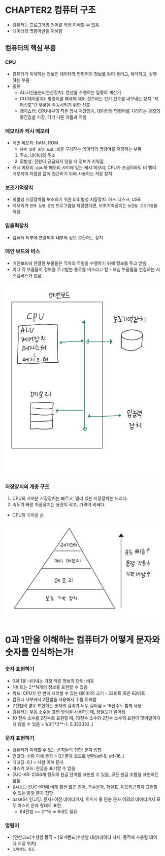 # CHAPTER2 컴퓨터 구조

- 컴퓨터는 프로그래밍 언어를 직접 이해할 수 없음
- 데이터와 명령어만을 이해함

## 컴퓨터의 핵심 부품

### CPU

- 컴퓨터가 이해하는 정보인 데이터와 명령어의 정보를 읽어 들이고, 해석하고, 실행하는 부품
- 종류
    - ALU(산술논리연산장치): 연산을 수행하는 일종의 계산기
    - CU(제어장치): 명령어를 해석해 제어 신호라는 전기 신호를 내보내는 장치 ”제어신호“란 부품을 작동시키기 위한 신호
    - 레지스터: CPU내부의 작은 임시 저장장치, 데이터와 명령어를 처리하는 과정의 중간값을 저장, 각기 다른 이름과 역할

### 메모리와 캐시 메모리

- 메인 메모리: RAM, ROM
    - `현재 실행 중인 프로그램`을 구성하는 데이터와 명령어를 저장하는 부품
    1. 주소: 데이터의 주소
    2. 휘발성: 전원이 공급되지 않을 때 정보가 지워짐
- 캐시 메모리: cpu와 메모리 사이에 있는 캐시 메모리, CPU가 조금이라도 더 빨리 메모리에 저장된 값에 접근하기 위해 사용하는 저장 장치

### 보조기억장치

- 휘발성 저장장치를 보조하기 위한 비휘발성 저장장치: 하드 디스크, USB
- 메모리가 `현재 실행 중인` 프로그램을 저장한다면, 보조기억장치는 `보관할 프로그램`을 저장

### 입출력장치

- 컴퓨터 외부에 연결되어 내부와 정보 교환하는 장치

### 메인 보드와 버스

- 메인보드에 연결된 부품들은 각자의 역할을 수행하기 위해 정보를 주고 받음
- 이때 각 부품들이 정보를 주고받는 통로를 버스라고 함 - 핵심 부품들을 연결하는 시스템버스가 있음

![image.png](image.png)

### 저장장치의 계층 구조

1. CPU와 가까운 저장장치는 빠르고, 멀리 있는 저장장치는 느리다.
2. 속도가 빠른 저장장치는 용량이 작고, 가격이 비싸다.
- CPU와 가까운 순

![image.png](image2.png)

# 0과 1만을 이해하는 컴퓨터가 어떻게 문자와 숫자를 인식하는가!

### 숫자 표현하기

- 0과 1을 나타내는 가장 작은 정보의 단위: 비트
- N비트는 2**N개의 정보를 표현할 수 있음
- 워드: CPU가 한 번에 처리할 수 있는 데이터의 크기 - 32비트 혹은 62비트
- 컴퓨터 내부에서 2진법을 사용해서 수를 이해함
- 2진법의 경우 표현하는 숫자의 길이가 너무 길어짐 > 16진수도 함께 사용
- 컴퓨터는 부동 소수점 표현 방식을 사용하는데, 정밀도가 떨어짐
- 10 진수 소수를 2진수로 표현할 때, 10진수 소수와 2진수 소수의 표현이 맞아떨어지지 않을 수 있음 > 1/3(1*3**-1, 0.333333..)

### 문자 표현하기

- 컴퓨터가 이해할 수 있는 문자들의 집합: 문자 집합
- 인코딩: 사람 이해 문자 > 0,1 문자 코드로 변환(utf-8, utf-16..)
- 디코딩: 0,1 > 사람 이해 문자
- 아스키 코드: 한글을 표기할 수 없음
- EUC-KR: 2350개 정도의 한글 단어를 표현할 수 있음, 모든 한글 조합을 표현하긴 힘듦
- `유니코드`: EUC-KR에 비해 훨씬 많은 언어, 특수문자, 화살표, 이모티콘까지 표현할 수 있는 통일 문자 집합
- base64 인코딩: 문자+이진 데이터까지, 이미지 등 단순 문자 이외의 데이터까지 모두 아스키 문자 형태로 표현
    - 64진법 == 2**6 ⇒ 6비트 필요

### 명령어

- [연산코드]수행할 동작 + [오퍼랜드]수행할 대상(데이터 자체, 동작에 사용될 데이터 저장 위치)
- `오퍼랜드 필드`
